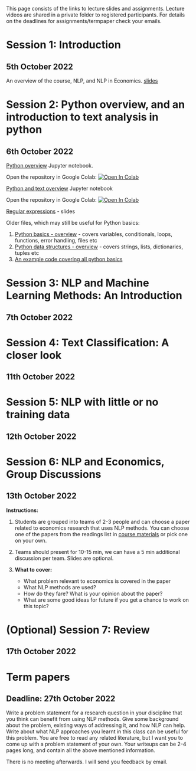 This page consists of the links to lecture slides and assignments. Lecture videos are shared in a private folder to registered participants. For details on the deadlines for assignments/termpaper check your emails. 


# Session 1: Introduction  
## 5th October 2022  
An overview of the course, NLP, and NLP in Economics.
[slides](https://github.com/econnlpcourse/econnlpcourse.github.io/tree/master/docs/slides/2022-Lecture1-5Oct.pdf)  

# Session 2: Python overview, and an introduction to text analysis in python 
## 6th October 2022  

[Python overview](https://github.com/econnlpcourse/econnlpcourse.github.io/blob/master/code/Python-Overview.ipynb) Jupyter notebook.   

Open the repository in Google Colab: [![Open In Colab](https://colab.research.google.com/assets/colab-badge.svg)](https://colab.research.google.com/github/econnlpcourse/econnlpcourse.github.io/blob/master/code/Python-Overview.ipynb)

[Python and text overview](https://github.com/econnlpcourse/econnlpcourse.github.io/blob/master/code/Python-Text-Overview.ipynb) Jupyter notebook   

Open the repository in Google Colab: [![Open In Colab](https://colab.research.google.com/assets/colab-badge.svg)](https://colab.research.google.com/github/econnlpcourse/econnlpcourse.github.io/blob/master/code/Python-Text-Overview.ipynb)

[Regular expressions](https://github.com/econnlpcourse/econnlpcourse.github.io/tree/master/docs/slides/2022-Lecture2-6Oct.pdf) - slides    

Older files, which may still be useful for Python basics:  
1. [Python basics - overview](https://github.com/econnlpcourse/econnlpcourse.github.io/tree/master/docs/slides/PythonOverview.pdf) - covers variables, conditionals, loops, functions, error handling, files etc  
2. [Python data structures - overview](https://github.com/econnlpcourse/econnlpcourse.github.io/tree/master/docs/slides/PythonOverview-Part2.pdf) - covers strings, lists, dictionaries, tuples etc  
3. [An example code covering all python basics](https://github.com/econnlpcourse/econnlpcourse.github.io/blob/master/code/Everything.py)

# Session 3: NLP and Machine Learning Methods: An Introduction  
## 7th October 2022

# Session 4: Text Classification: A closer look  
## 11th October 2022

# Session 5: NLP with little or no training data  
## 12th October 2022 

# Session 6: NLP and Economics, Group Discussions  
## 13th October 2022  

**Instructions:**
1. Students are grouped into teams of 2-3 people and can choose a paper related to economics research that uses NLP methods. You can choose one of the papers from the readings list in [course materials](https://econnlpcourse.github.io/course-materials/) or pick one on your own.   

2. Teams should present for 10-15 min, we can have a 5 min additional discussion per team.  Slides are optional.  

3. **What to cover:**  
   - What problem relevant to economics is covered in the paper
   - What NLP methods are used?
   - How do they fare? What is your opinion about the paper?
   - What are some good ideas for future if you get a chance to work on this topic?

# (Optional) Session 7: Review
## 17th October 2022  

# Term papers
## Deadline: 27th October 2022
Write a problem statement for a research question in your discipline that you think can benefit from using NLP methods. Give some background about the problem, existing ways of addressing it, and how NLP can help. Write about what NLP approaches you learnt in this class can be useful for this problem. You are free to read any related literature, but I want you to come up with a problem statement of your own. Your writeups can be 2-4 pages long, and contain all the above mentioned information.

There is no meeting afterwards. I will send you feedback by email.
